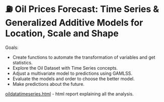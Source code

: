 # :fuelpump: Oil Prices Forecast: Time Series & Generalized Additive Models for Location, Scale and Shape

Goals:
* Create functions to automate the transformation of variables and get statistics.
* Explore the Oil Dataset with Time Series concepts.
* Adjust a multivariate model to predictions using GAMLSS.
* Evaluate the models and order to choose the better model.
* Make predictions about the future.

[oildatatimeseries.html](https://htmlpreview.github.io/?https://github.com/natmurad/oilpriceforecast/blob/main/oildatatimeseries.html) - html report explaining all the analysis.
